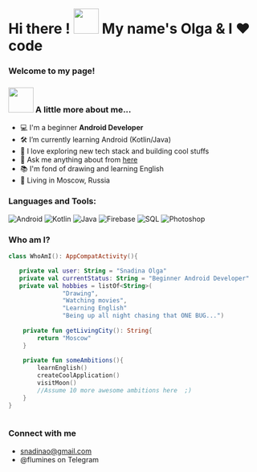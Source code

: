 # __Hi there ! <img src="https://media.giphy.com/media/mGcNjsfWAjY5AEZNw6/giphy.gif" width="50"> My name's Olga & I ❤️ code</h1>__
### Welcome to my page!

### <img src="https://media.giphy.com/media/VgCDAzcKvsR6OM0uWg/giphy.gif" width="50"> A little more about me...
- 💻 I'm a beginner __Android Developer__
- 🛠  I’m currently learning Android (Kotlin/Java) 
- 🌱 I love exploring new tech stack and building cool stuffs
- 💬 Ask me anything about from <a href="https://github.com/OlgaSnadina222/OlgaSnadina222/issues" title="Issues">here</a>
- 📚 I'm fond of drawing and learning English
- 📌 Living in Moscow, Russia

### Languages and Tools:
![Android](https://img.shields.io/badge/Android-3DDC84?style=for-the-badge&logo=android&logoColor=white)
![Kotlin](https://img.shields.io/badge/Kotlin-9d38f3?&style=for-the-badge&logo=kotlin&logoColor=white)
![Java](https://img.shields.io/badge/Java-ED8B00?style=for-the-badge&logo=java&logoColor=white)
![Firebase](https://img.shields.io/badge/-Firebase-090909?style=for-the-badge&logo=firebase&logoColor=F8C52C)
![SQL](https://img.shields.io/badge/SQLite-07405E?style=for-the-badge&logo=sqlite&logoColor=white)
![Photoshop](https://img.shields.io/badge/Photoshop-406eb7?style=for-the-badge&logo=photoshop&logoColor=white)

### Who am I?
 ```kotlin
 class WhoAmI(): AppCompatActivity(){
 
    private val user: String = "Snadina Olga"
	private val currentStatus: String = "Beginner Android Developer"
	private val hobbies = listOf<String>(
				"Drawing",
				"Watching movies",
				"Learning English"
				"Being up all night chasing that ONE BUG...")
	
	 private fun getLivingCity(): String{
		 return "Moscow"
     }
	
	 private fun someAmbitions(){
		 learnEnglish()
		 createCoolApplication()
		 visitMoon()
		 //Assume 10 more awesome ambitions here  ;)
     }
 }
	
 ```
 
### Connect with me
- snadinao@gmail.com
- @flumines on Telegram
